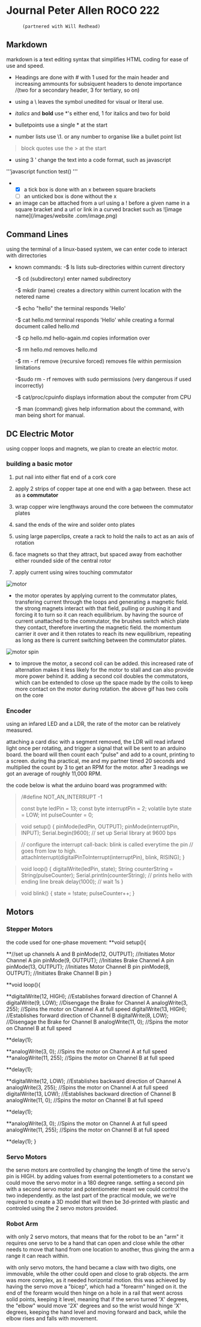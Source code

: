 # Journal Peter Allen ROCO 222
          (partnered with Will Redhead)
          
## Markdown
markdown is a text editing syntax that simplifies HTML coding for ease of use and speed.

* Headings are done with \# with 1 used for the main header and increasing ammounts for subsiquent headers to denote importance /(two for a secondary header, 3 for tertiary, so on)

* using a \\ leaves the symbol unedited for visual or literal use.

* *italics* and **bold** use \*'s either end, 1 for italics and two for bold

* bulletpoints use a single \* at the start

* number lists use \1. or any number to organise like a bullet point list

>block
>quotes use the \> at the start

* using 3 \' change the text into a code format, such as javascript

'''javascript
function test()
'''

* -[x] a tick box is done with an x between square brackets
  -[ ] an unticked box is done without the x

* an image can be attached from a url using a \! before a given name in a square bracket and a url or link in a curved bracket such as \!\[image name](/images/website .com/image.png)




## Command Lines

using the terminal of a linux-based system, we can enter code to interact with dirrectories

* known commands:
    -$ ls                             lists sub-directories within current directory
    
    -$ cd (subdirectory)              enter named subdirectory
    
    -$ mkdir (name)                   creates a directory within current location with the netered name
    
    -$ echo "hello"                   the terminal responds 'Hello'
    
    -$ cat hello.md                   terminal responds 'Hello' while creating a formal document called hello.md
    
    -$ cp hello.md hello-again.md     copies information over
    
    -$ rm hello.md                    removes hello.md
    
    -$ rm - rf                        remove (recursive forced)   removes file within permission limitations
    
    -$sudo rm - rf                    removes with sudo permissions (very dangerous if used incorrectly)
    
    -$ cat/proc/cpuinfo               displays information about the computer from CPU
    
    -$ man (command)                  gives help information about the command, with man being short for manual.


## DC Electric Motor
using copper loops and magnets, we plan to create an electric motor.

### building a basic motor
1. put nail into either flat end of a cork core

2. apply 2 strips of copper tape at one end with a gap between. these act as a **commutator**

3. wrap copper wire lengthways around the core between the commutator plates

4. sand the ends of the wire and solder onto plates

5. using large paperclips, create a rack to hold the nails to act as an axis of rotation

6. face magnets so that they attract, but spaced away from eachother either rounded side of the central rotor

7. apply current using wires touching commutator

![motor](https://user-images.githubusercontent.com/32262003/34777911-b20a477c-f613-11e7-9549-e796ee3bfa0b.jpg)

* the motor operates by applying current to the commutator plates, transfering current through the loops and generating a magnetic field. the strong magnets interact with that field, pulling or pushing it and forcing it to turn so it can reach equilibrium. by having the source of current unattached to the commutator, the brushes switch which plate they contact, therefore inverting the magnetic field. the momentum carrier it over and it then rotates to reach its new equilibrium, repeating as long as there is current switching between the commutator plates.

![motor spin](https://user-images.githubusercontent.com/32262003/34778485-5ee793cc-f615-11e7-9779-73bbb3c2bf28.gif)

* to improve the motor, a second coil can be added. this increased rate of alternation makes it less likely for the motor to stall and can also provide more power behind it. adding a second coil doubles the commutators, which can be extended to close up the space made by the coils to keep more contact on the motor during rotation. the above gif has two coils on the core


### Encoder
using an infared LED and a LDR, the rate of the motor can be relatively measured.

attaching a card disc with a segment removed, the LDR will read infared light once per rotating, and trigger a signal that will be sent to an arduino board. the board will then count each "pulse" and add to a count, printing to a screen. during tha practical, me and my partner timed 20 seconds and multiplied the count by 3 to get an RPM for the motor. after 3 readings we got an average of roughly 11,000 RPM.

the code below is what the arduino board was programmed with:

>/#define NOT_AN_INTERRUPT -1
>
>const byte ledPin = 13;
>const byte interruptPin = 2;
>volatile byte state = LOW;
>int pulseCounter = 0;

>void setup() {
> pinMode(ledPin, OUTPUT);
> pinMode(interruptPin, INPUT);
> Serial.begin(9600); // set up Serial library at 9600 bps

>// configure the interrupt call-back: blink is called everytime the pin
>// goes from low to high.
> attachInterrupt(digitalPinToInterrupt(interruptPin), blink, RISING);
>}

>void loop() {
> digitalWrite(ledPin, state);
> String counterString = String(pulseCounter);
> Serial.println(counterString); // prints hello with ending line break
> delay(1000); // wait 1s
>}

>void blink() {
> state = !state;
> pulseCounter++;
>}




## Motors

### Stepper Motors



the code used for one-phase movement:
**void setup(){
 
 **//set up channels A and B
 pinMode(12, OUTPUT);  //Initiates Motor Channel A pin
 pinMode(9, OUTPUT);   //Initiates Brake Channel A pin
 pinMode(13, OUTPUT);  //Initiates Motor Channel B pin
 pinMode(8, OUTPUT);   //Initiates Brake Channel B pin
}

**void loop(){
  
  **digitalWrite(12, HIGH); //Establishes forward direction of Channel A
  digitalWrite(9, LOW);   //Disengage the Brake for Channel A
  analogWrite(3, 255);    //Spins the motor on Channel A at full speed
  digitalWrite(13, HIGH); //Establishes forward direction of Channel B
  digitalWrite(8, LOW);   //Disengage the Brake for Channel B
  analogWrite(11, 0);    //Spins the motor on Channel B at full speed
  
  **delay(1);
  
  **analogWrite(3, 0);    //Spins the motor on Channel A at full speed
  **analogWrite(11, 255);    //Spins the motor on Channel B at full speed

  **delay(1);
  
  **digitalWrite(12, LOW); //Establishes backward direction of Channel A
  analogWrite(3, 255);    //Spins the motor on Channel A at full speed
  digitalWrite(13, LOW); //Establishes backward direction of Channel B
  analogWrite(11, 0);    //Spins the motor on Channel B at full speed
  
  **delay(1);
  
  **analogWrite(3, 0);    //Spins the motor on Channel A at full speed
  analogWrite(11, 255);    //Spins the motor on Channel B at full speed

  **delay(1);
}

### Servo Motors

the servo motors are controlled by changing the length of time the servo's pin is HIGH. by adding values from exernal potentiometers to a constant we could move the servo motor in a 180 degree range. setting a second pin with a second servo motor and potentiometer meant we could control the two independently.
as the last part of the practical module, we we're required to create a 3D model that will then be 3d-printed with plastic and controled using the 2 servo motors provided.


### Robot Arm
with only 2 servo motors, that means that for the robot to be an "arm" it requires one servo to be a hand that can open and close while the other needs to move that hand from one location to another, thus giving the arm a range it can reach within.

with only servo motors, the hand became a claw with two digits, one immovable, while the other could open and close to grab objects.
the arm was more complex, as it needed horizontal motion. this was achieved by having the servo move a "bicep", which had a "forearm" hinged on it. the end of the forearm would then hinge on a hole in a rail that went across solid points, keeping it level, meaning that if the servo turned 'X' degrees, the "elbow" would move '2X' degrees and so the wrist would hinge 'X' degrees, keeping the hand level and moving forward and back, while the elbow rises and falls with movement.












